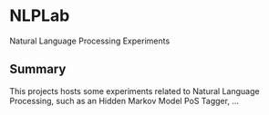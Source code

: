 # NLPLab
Natural Language Processing Experiments

Summary
-------

This projects hosts some experiments related to Natural Language Processing, such as an Hidden Markov Model PoS Tagger, ...
